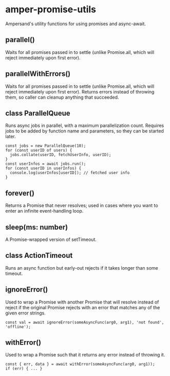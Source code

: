 # amper-promise-utils
Ampersand's utility functions for using promises and async-await.

## parallel()
Waits for all promises passed in to settle (unlike Promise.all, which will reject immediately upon first error).

## parallelWithErrors()
Waits for all promises passed in to settle (unlike Promise.all, which will reject immediately upon first error).
Returns errors instead of throwing them, so caller can cleanup anything that succeeded.

## class ParallelQueue
Runs async jobs in parallel, with a maximum parallelization count. Requires jobs to be added by function name and parameters, so they can be started later.
```
const jobs = new ParallelQueue(10);
for (const userID of users) {
  jobs.collate(userID, fetchUserInfo, userID);
}
const userInfos = await jobs.run();
for (const userID in userInfos) {
  console.log(userInfos[userID]); // fetched user info
}
```

## forever()
Returns a Promise that never resolves; used in cases where you want to enter an infinite event-handling loop.

## sleep(ms: number)
A Promise-wrapped version of setTimeout.

## class ActionTimeout
Runs an async function but early-out rejects if it takes longer than some timeout.

## ignoreError()
Used to wrap a Promise with another Promise that will resolve instead of reject if the original Promise rejects with an error that matches any of the given error strings.

```
const val = await ignoreError(someAsyncFunc(arg0, arg1), 'not found', 'offline');
```

## withError()
Used to wrap a Promise such that it returns any error instead of throwing it.

```
const { err, data } = await withError(someAsyncFunc(arg0, arg1));
if (err) { ... }
```
